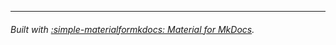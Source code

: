 --------

###### Built with [:simple-materialformkdocs: Material for MkDocs](https://squidfunk.github.io/mkdocs-material).
